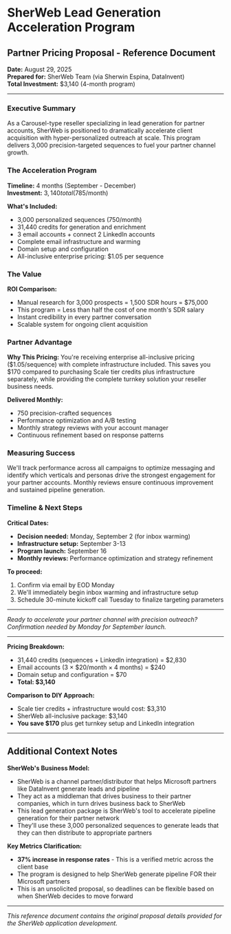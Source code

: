 # SherWeb Lead Generation Acceleration Program
## Partner Pricing Proposal - Reference Document

**Date:** August 29, 2025  
**Prepared for:** SherWeb Team (via Sherwin Espina, DataInvent)  
**Total Investment:** $3,140 (4-month program)

---

### Executive Summary

As a Carousel-type reseller specializing in lead generation for partner accounts, SherWeb is positioned to dramatically accelerate client acquisition with hyper-personalized outreach at scale. This program delivers 3,000 precision-targeted sequences to fuel your partner channel growth.

### The Acceleration Program

**Timeline:** 4 months (September - December)  
**Investment:** $3,140 total ($785/month)

**What's Included:**
- 3,000 personalized sequences (750/month)
- 31,440 credits for generation and enrichment
- 3 email accounts + connect 2 LinkedIn accounts  
- Complete email infrastructure and warming
- Domain setup and configuration
- All-inclusive enterprise pricing: $1.05 per sequence

### The Value

**ROI Comparison:**
- Manual research for 3,000 prospects = 1,500 SDR hours = $75,000
- This program = Less than half the cost of one month's SDR salary
- Instant credibility in every partner conversation
- Scalable system for ongoing client acquisition

### Partner Advantage

**Why This Pricing:**
You're receiving enterprise all-inclusive pricing ($1.05/sequence) with complete infrastructure included. This saves you $170 compared to purchasing Scale tier credits plus infrastructure separately, while providing the complete turnkey solution your reseller business needs.

**Delivered Monthly:**
- 750 precision-crafted sequences
- Performance optimization and A/B testing
- Monthly strategy reviews with your account manager
- Continuous refinement based on response patterns

### Measuring Success

We'll track performance across all campaigns to optimize messaging and identify which verticals and personas drive the strongest engagement for your partner accounts. Monthly reviews ensure continuous improvement and sustained pipeline generation.

### Timeline & Next Steps

**Critical Dates:**
- **Decision needed:** Monday, September 2 (for inbox warming)
- **Infrastructure setup:** September 3-13
- **Program launch:** September 16
- **Monthly reviews:** Performance optimization and strategy refinement

**To proceed:**
1. Confirm via email by EOD Monday
2. We'll immediately begin inbox warming and infrastructure setup
3. Schedule 30-minute kickoff call Tuesday to finalize targeting parameters

---

*Ready to accelerate your partner channel with precision outreach? Confirmation needed by Monday for September launch.*

---

**Pricing Breakdown:**
- 31,440 credits (sequences + LinkedIn integration) = $2,830
- Email accounts (3 × $20/month × 4 months) = $240
- Domain setup and configuration = $70
- **Total: $3,140**

**Comparison to DIY Approach:**
- Scale tier credits + infrastructure would cost: $3,310
- SherWeb all-inclusive package: $3,140
- **You save $170** plus get turnkey setup and LinkedIn integration

---

## Additional Context Notes

**SherWeb's Business Model:**
- SherWeb is a channel partner/distributor that helps Microsoft partners like DataInvent generate leads and pipeline
- They act as a middleman that drives business to their partner companies, which in turn drives business back to SherWeb
- This lead generation package is SherWeb's tool to accelerate pipeline generation for their partner network
- They'll use these 3,000 personalized sequences to generate leads that they can then distribute to appropriate partners

**Key Metrics Clarification:**
- **37% increase in response rates** - This is a verified metric across the client base
- The program is designed to help SherWeb generate pipeline FOR their Microsoft partners
- This is an unsolicited proposal, so deadlines can be flexible based on when SherWeb decides to move forward

---

*This reference document contains the original proposal details provided for the SherWeb application development.*